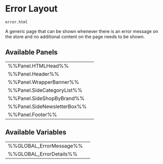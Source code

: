 # <span class="jumptarget"> Error Layout </span>

`error.html`

A generic page that can be shown whenever there is an error message on the store and no additional content on the page needs to be shown.

## <span class="jumptarget"> Available Panels </span>
|||
|---|---|
| %%Panel.HTMLHead%% |
| %%Panel.Header%% |
| %%Panel.WrapperBanner%% |
| %%Panel.SideCategoryList%% |
| %%Panel.SideShopByBrand%% |
| %%Panel.SideNewsletterBox%% |
| %%Panel.Footer%% |

## <span class="jumptarget"> Available Variables </span>
|||
|---|---|
| %%GLOBAL_ErrorMessage%% |
| %%GLOBAL_ErrorDetails%% |
